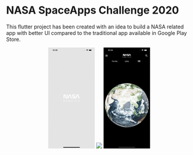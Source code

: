 # NASA SpaceApps Challenge 2020

This flutter project has been created with an idea to build a NASA related app with better UI compared to the traditional app available in Google Play Store.

<p float="left" align="center">
  <img src="/gif-1.gif"  width=25%/> 
  <img src="/gif-2.gif"  width=25%/>
  <img src="/image-3.png"  width=25%/>
</p>
